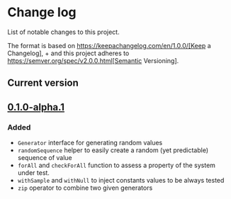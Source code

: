 # Change log
List of notable changes to this project.

The format is based on https://keepachangelog.com/en/1.0.0/[Keep a Changelog], +
and this project adheres to https://semver.org/spec/v2.0.0.html[Semantic Versioning].

## Current version

## [0.1.0-alpha.1](tree/0.1.0-alpha.1)

### Added
* `Generator` interface for generating random values
* `randomSequence` helper to easily create a random (yet predictable) sequence of value
* `forAll` and `checkForAll` function to assess a property of the system under test.
* `withSample` and `withNull` to inject constants values to be always tested
* `zip` operator to combine two given generators
